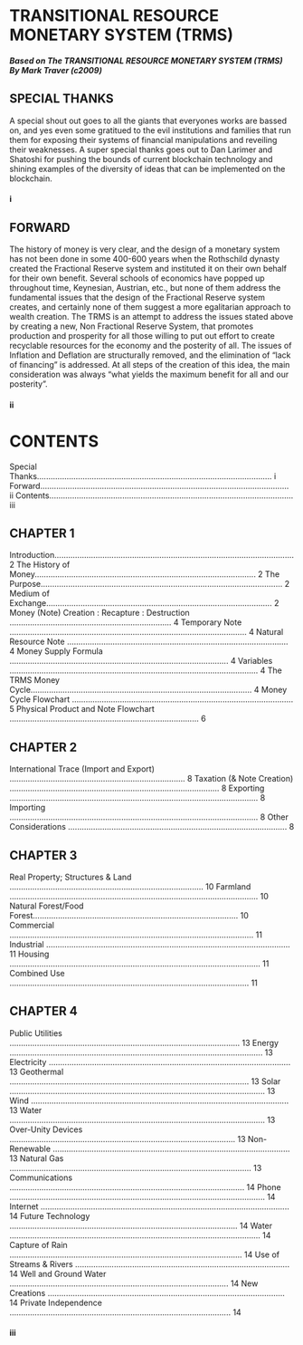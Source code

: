 # TRANSITIONAL RESOURCE MONETARY SYSTEM (TRMS)

##### Based on The TRANSITIONAL RESOURCE MONETARY SYSTEM (TRMS) By Mark Traver (c2009)

## SPECIAL THANKS

A special shout out goes to all the giants that everyones works are bassed on, and yes even some gratitued to the evil institutions and families that run them for exposing their systems of financial manipulations and reveiling their weaknesses.  A super special thanks goes out to Dan Larimer and Shatoshi for pushing the bounds of current blockchain technology and shining examples of the diversity of ideas that can be implemented on the blockchain.

#### i

## FORWARD

The history of money is very clear, and the design of a monetary system has not been done in some 400-600 years when the Rothschild dynasty created the Fractional Reserve system and instituted it on their own behalf for their own benefit. Several schools of economics have popped up throughout time, Keynesian, Austrian, etc., but none of them address the fundamental issues that the design of the Fractional Reserve system creates, and certainly none of them suggest a more egalitarian approach to wealth creation. The TRMS is an attempt to address the issues stated above by creating a new, Non Fractional Reserve System, that promotes production and prosperity for all those willing to put out effort to create recyclable resources for the economy and the posterity of all. The issues of Inflation and Deflation are structurally removed, and the elimination of “lack of financing” is addressed. At all steps of the creation of this idea, the main consideration was always “what yields the maximum benefit for all and our posterity”.

#### ii

# CONTENTS

Special Thanks....................................................................................................... i
Forward............................................................................................................. ii
Contents........................................................................................................... iii

## CHAPTER 1

Introduction......................................................................................................... 2
The History of Money................................................................................................. 2
The Purpose.......................................................................................................... 2
Medium of Exchange................................................................................................... 2
Money (Note) Creation : Recapture : Destruction ….................................................................... 4
Temporary Note …..................................................................................................... 4
Natural Resource Note ….............................................................................................. 4
Money Supply Formula ................................................................................................ 4
Variables ….......................................................................................................... 4
The TRMS Money Cycle................................................................................................. 4
Money Cycle Flowchart ….............................................................................................. 5
Physical Product and Note Flowchart …................................................................................ 6

## CHAPTER 2

International Trace (Import and Export) ............................................................................. 8
Taxation (& Note Creation) …......................................................................................... 8
Exporting ….......................................................................................................... 8
Importing ….......................................................................................................... 8
Other Considerations ................................................................................................ 8

## CHAPTER 3

Real Property; Structures & Land ….................................................................................. 10
Farmland ….......................................................................................................... 10
Natural Forest/Food Forest.......................................................................................... 10
Commercial …........................................................................................................ 11
Industrial …........................................................................................................ 11
Housing …........................................................................................................... 11
Combined Use …...................................................................................................... 11

## CHAPTER 4

Public Utilities ….................................................................................................. 13
Energy …............................................................................................................ 13
Electricity …....................................................................................................... 13
Geothermal ......................................................................................................... 13
Solar …............................................................................................................. 13
Wind ….............................................................................................................. 13
Water …............................................................................................................. 13
Over-Unity Devices …................................................................................................ 13
Non-Renewable …..................................................................................................... 13
Natural Gas …....................................................................................................... 13
Communications ….................................................................................................... 14
Phone …............................................................................................................. 14
Internet ….......................................................................................................... 14
Future Technology …................................................................................................. 14
Water .............................................................................................................. 14
Capture of Rain …................................................................................................... 14
Use of Streams & Rivers …........................................................................................... 14
Well and Ground Water …............................................................................................. 14
New Creations …..................................................................................................... 14
Private Independence ….............................................................................................. 14

#### iii

 

